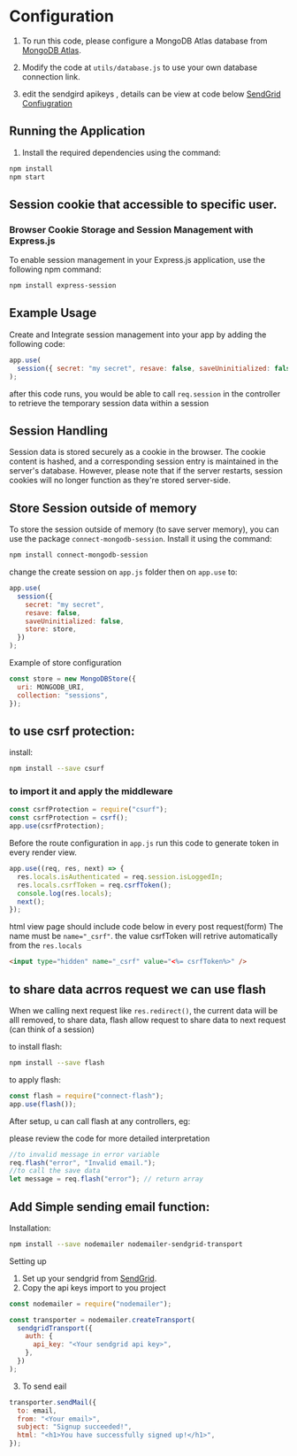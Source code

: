 # Configuration

1. To run this code, please configure a MongoDB Atlas database from [MongoDB Atlas](https://www.mongodb.com/cloud/atlas/register).

2. Modify the code at `utils/database.js` to use your own database connection link.

3. edit the sendgird apikeys , details can be view at code below [SendGrid Confiugration](#add-simple-sending-email-function)

## Running the Application

1. Install the required dependencies using the command:

```bash
npm install
npm start
```

## Session cookie that accessible to specific user.

### Browser Cookie Storage and Session Management with Express.js

To enable session management in your Express.js application, use the following npm command:

```bash
npm install express-session
```

## Example Usage

Create and Integrate session management into your app by adding the following code:

```javascript
app.use(
  session({ secret: "my secret", resave: false, saveUninitialized: false })
);
```

after this code runs, you would be able to call `req.session` in the controller to retrieve the temporary session data within a session

## Session Handling

Session data is stored securely as a cookie in the browser. The cookie content is hashed, and a corresponding session entry is maintained in the server's database. However, please note that if the server restarts, session cookies will no longer function as they're stored server-side.

## Store Session outside of memory

To store the session outside of memory (to save server memory), you can use the package `connect-mongodb-session`. Install it using the command:

```bash
npm install connect-mongodb-session
```

change the create session on `app.js` folder then on `app.use` to:

```javascript
app.use(
  session({
    secret: "my secret",
    resave: false,
    saveUninitialized: false,
    store: store,
  })
);
```

Example of store configuration

```javascript
const store = new MongoDBStore({
  uri: MONGODB_URI,
  collection: "sessions",
});
```

## to use csrf protection:

install:

```bash
npm install --save csurf
```

### to import it and apply the middleware

```javascript
const csrfProtection = require("csurf");
const csrfProtection = csrf();
app.use(csrfProtection);
```

Before the route configuration in `app.js` run this code to generate token in every render view.

```javascript
app.use((req, res, next) => {
  res.locals.isAuthenticated = req.session.isLoggedIn;
  res.locals.csrfToken = req.csrfToken();
  console.log(res.locals);
  next();
});
```

html view page should include code below in every post request(form)
The name must be `name="_csrf"`. the value csrfToken will retrive automatically from the `res.locals`

```html
<input type="hidden" name="_csrf" value="<%= csrfToken%>" />
```

## to share data acrros request we can use flash

When we calling next request like `res.redirect()`, the current data will be alll removed, to share data, flash allow request to share data to next request (can think of a session)

to install flash:

```bash
npm install --save flash
```

to apply flash:

```javascript
const flash = require("connect-flash");
app.use(flash());
```

After setup, u can call flash at any controllers, eg:

please review the code for more detailed interpretation

```javascript
//to invalid message in error variable
req.flash("error", "Invalid email.");
//to call the save data
let message = req.flash("error"); // return array
```

## Add Simple sending email function:

Installation:

```bash
npm install --save nodemailer nodemailer-sendgrid-transport
```

Setting up

1. Set up your sendgrid from [SendGrid](<https://sendgrid.com/?utm_source=google&utm_medium=cpc&utm_term=sendgrid&utm_campaign=SendGrid_G_S_APAC_Brand_(English)&gclid=Cj0KCQjwl8anBhCFARIsAKbbpyRDZcv1PTU8JTczuDKYhupd4roLhwahdCjZqKqg86h_fYZHxdIKmSEaAmzGEALw_wcB>).
2. Copy the api keys import to you project

```javascript
const nodemailer = require("nodemailer");

const transporter = nodemailer.createTransport(
  sendgridTransport({
    auth: {
      api_key: "<Your sendgrid api key>",
    },
  })
);
```

3. To send eail

```javascript
transporter.sendMail({
  to: email,
  from: "<Your email>",
  subject: "Signup succeeded!",
  html: "<h1>You have successfully signed up!</h1>",
});
```
